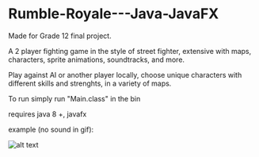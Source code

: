 # Rumble-Royale---Java-JavaFX
Made for Grade 12 final project.

A 2 player fighting game in the style of street fighter, extensive with maps, characters, sprite animations, soundtracks, and more.

Play against AI or another player locally, choose unique characters with different skills and strenghts, in a variety of maps. 

To run simply run "Main.class" in the bin

requires java 8 +, javafx


example (no sound in gif): 


![alt text](https://github.com/UmerAhmad/Rumble-Royale---Java-JavaFX/blob/master/examples/examplegif.gif)
